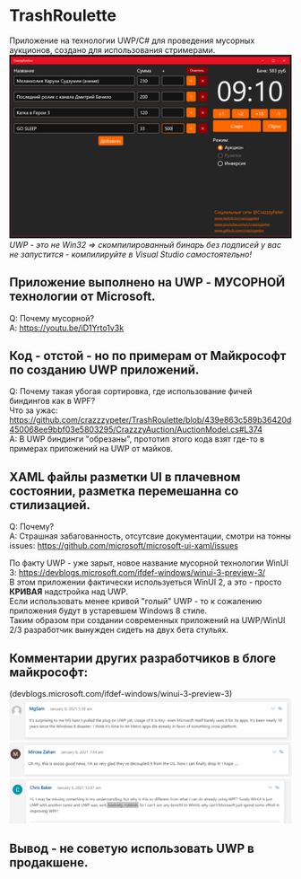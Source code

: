 # TrashRoulette

Приложение на технологии UWP/C# для проведения мусорных аукционов, создано для использования стримерами.
![scr](scr.png)
*UWP - это не Win32 => скомпилированный бинарь без подписей у вас не запустится - компилируйте в Visual Studio самостоятельно!*
  
## Приложение выполнено на UWP - МУСОРНОЙ технологии от Microsoft.  
Q: Почему мусорной?  
A: https://youtu.be/iD1Yrto1v3k
  
## Код - отстой - но по примерам от Майкрософт по созданию UWP приложений.  
Q: Почему такая убогая сортировка, где использование фичей биндингов как в WPF?  
Что за ужас: https://github.com/crazzzypeter/TrashRoulette/blob/439e863c589b36420d450068ee9bbf03e5803295/CrazzzyAuction/AuctionModel.cs#L374  
A: В UWP биндинги "обрезаны", прототип этого кода взят где-то в примерах приложений на UWP от майков.
  
## XAML файлы разметки UI в плачевном состоянии, разметка перемешанна со стилизацией.
Q: Почему?  
A: Страшная забагованность, отсутсвие документации, смотри на тонны issues: https://github.com/microsoft/microsoft-ui-xaml/issues
  
По факту UWP - уже зарыт, новое название мусорной технологии WinUI 3:
https://devblogs.microsoft.com/ifdef-windows/winui-3-preview-3/  
В этом приложении фактически используеться WinUI 2, а это - просто **КРИВАЯ** надстройка над UWP.  
Если использовать менее кривой "голый" UWP - то к сожалению приложения будут в устаревшем Windows 8 стиле.  
Таким образом при создании современных приложений на UWP/WinUI 2/3 разработчик вынужден сидеть на двух бета стульях.  

## Комментарии других разработчиков в блоге майкрософт: 
(devblogs.microsoft.com/ifdef-windows/winui-3-preview-3)
![m1](m1.png)
![m2](m2.png)
![m3](m3.png)

## Вывод - не советую использовать UWP в продакшене.

